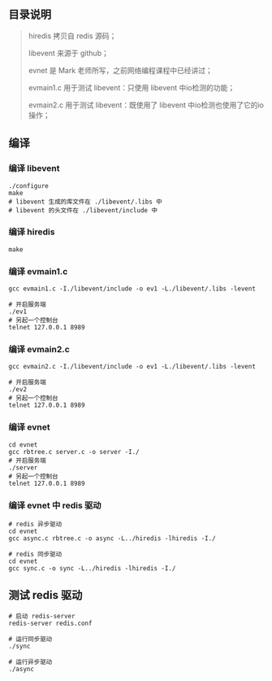 
## 目录说明

>   hiredis 拷贝自 redis 源码；
>
>   libevent 来源于 github；
>
>   evnet 是 Mark 老师所写，之前网络编程课程中已经讲过；
>
>   evmain1.c 用于测试 libevent：只使用 libevent 中io检测的功能；
>
>   evmain2.c 用于测试 libevent：既使用了 libevent 中io检测也使用了它的io操作；

## 编译

### 编译 libevent

```shell
./configure
make
# libevent 生成的库文件在 ./libevent/.libs 中
# libevent 的头文件在 ./libevent/include 中
```

### 编译 hiredis

```shell
make
```

### 编译 evmain1.c

```shell
gcc evmain1.c -I./libevent/include -o ev1 -L./libevent/.libs -levent

# 开启服务端
./ev1
# 另起一个控制台
telnet 127.0.0.1 8989
```

### 编译 evmain2.c

```shell
gcc evmain2.c -I./libevent/include -o ev1 -L./libevent/.libs -levent

# 开启服务端
./ev2
# 另起一个控制台
telnet 127.0.0.1 8989
```

### 编译 evnet

```shell
cd evnet
gcc rbtree.c server.c -o server -I./
# 开启服务端
./server
# 另起一个控制台
telnet 127.0.0.1 8989
```

### 编译 evnet 中 redis 驱动

```shell
# redis 异步驱动
cd evnet
gcc async.c rbtree.c -o async -L../hiredis -lhiredis -I./

# redis 同步驱动
cd evnet
gcc sync.c -o sync -L../hiredis -lhiredis -I./
```

## 测试 redis 驱动

```shell
# 启动 redis-server
redis-server redis.conf

# 运行同步驱动
./sync

# 运行异步驱动
./async
```

